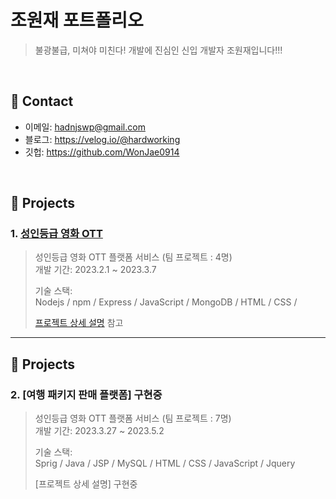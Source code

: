 # 조원재 포트폴리오
> 불광불급, 미쳐야 미친다! 개발에 진심인 신입 개발자 조원재입니다!!!

</br>

## :pushpin: Contact
- 이메일: hadnjswp@gmail.com
- 블로그: https://velog.io/@hardworking
- 깃헙: https://github.com/WonJae0914

</br>

## :pushpin: Projects
### 1. [성인등급 영화 OTT](https://github.com/WonJae0914/secondProject)
> 성인등급 영화 OTT 플랫폼 서비스 (팀 프로젝트 : 4명)  
> 개발 기간: 2023.2.1 ~ 2023.3.7  
>  
> 기술 스택:  
> Nodejs / npm / Express / JavaScript / 
> MongoDB / HTML / CSS / 
>  
>[프로젝트 상세 설명](https://github.com/WonJae0914/secondProject) 참고

---
## :pushpin: Projects
### 2. [여행 패키지 판매 플랫폼] 구현중
> 성인등급 영화 OTT 플랫폼 서비스 (팀 프로젝트 : 7명)  
> 개발 기간: 2023.3.27 ~ 2023.5.2 
>  
> 기술 스택:  
> Sprig / Java / JSP /
> MySQL / HTML / CSS / JavaScript / Jquery
>  
>[프로젝트 상세 설명] 구현중 

